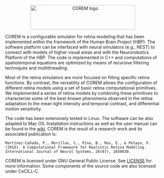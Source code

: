<center><img src="https://github.com/pablomc88/COREM.github.ugr/blob/master/img/corem_logo_6_path.png" alt="COREM logo" height="80" width="340"></center>

<meta name="msvalidate.01" content="A32B99BD241296D596A00ED6EE409F8E" />

COREM is a configurable simulator for retina modeling that has been implemented within the framework of the Human Brain Project (HBP). The software platform can be interfaced with neural simulators (e.g., NEST) to connect with models of higher visual areas and with the Neurorobotics Platform of the HBP. The code is implemented in C++ and computations of spatiotemporal equations are optimized by means of recursive filtering techniques and multithreading.

Most of the retina simulators are more focused on fitting specific retina functions. By contrast, the versatility of COREM allows the configuration of different retina models using a set of basic retina computational primitives. We implemented a series of retina models by combining these primitives to characterize some of the best-known phenomena observed in the retina: adaptation to the mean light intensity and temporal contrast, and differential motion sensitivity.

The code has been extensively tested in Linux. The software can be also adapted to Mac OS. Installation instructions as well as the user manual can be found in the [wiki](https://github.com/pablomc88/COREM/wiki). COREM is the result of a research work and its associated publication is:

`Martínez-Cañada, P., Morillas, C., Pino, B., Ros, E., & Pelayo, F. (2016). A Computational Framework for Realistic Retina Modeling. International Journal of Neural Systems, 26(07), 1650030.`

COREM is licensed under GNU General Public License. See [LICENSE](LICENSE) for more information. Some components of the source code are also licensed under CeCILL-C. 
